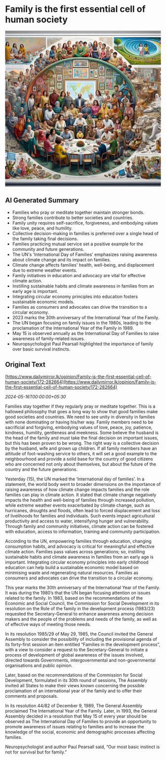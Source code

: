 # Family is the first essential cell of human society

![AI Image](ai_image.png)

## AI Generated Summary

- Families who pray or meditate together maintain stronger bonds.
- Strong families contribute to better societies and countries.
- Family unity requires self-sacrifice, forgiveness, and embodying values like love, peace, and humility.
- Collective decision-making in families is preferred over a single head of the family taking final decisions.
- Families practicing mutual service set a positive example for the community and future generations.
- The UN's 'International Day of Families' emphasizes raising awareness about climate change and its impact on families.
- Climate change affects families' health, well-being, and displacement due to extreme weather events.
- Family initiatives in education and advocacy are vital for effective climate action.
- Instilling sustainable habits and climate awareness in families from an early age is important.
- Integrating circular economy principles into education fosters sustainable economic models.
- Families as consumers and advocates can drive the transition to a circular economy.
- 2023 marks the 30th anniversary of the International Year of the Family.
- The UN began focusing on family issues in the 1980s, leading to the proclamation of the International Year of the Family in 1989.
- May 15 is observed annually as the International Day of Families to raise awareness of family-related issues.
- Neuropsychologist Paul Pearsall highlighted the importance of family over basic survival instincts.

## Original Text

[https://www.dailymirror.lk/opinion/Family-is-the-first-essential-cell-of-human-society/172-282664](https://www.dailymirror.lk/opinion/Family-is-the-first-essential-cell-of-human-society/172-282664)

*2024-05-16T00:00:00+05:30*

Families stay together if they regularly pray or meditate together. This is a hallowed philosophy that goes a long way to show that good families make good societies and countries. We need to see unity in diversity in families with none dominating or having his/her way. Family members need to be sacrificial and forgiving, embodying values of love, peace, joy, patience, kindness, humility, gentleness and meekness. Some believe the husband is the head of the family and must take the final decision on important issues, but this has been proven to be wrong. The right way is a collective decision by the husband, wife and grown up children. If all family members have an attitude of foot-washing service to others, it will set a good example to the neighbourhood and provide a solid base for the country of good citizens who are concerned not only about themselves, but about the future of the country and the future generations. 

Yesterday (15), the UN marked the ‘International day of families’. In a statement, the world body went to broader dimensions on the importance of raising awareness of how climate change impacts families and the role families can play in climate action. It stated that climate change negatively impacts the health and well-being of families through increased pollution, while extreme weather events exacerbated by climate change, such as hurricanes, droughts and floods, often lead to forced displacement and loss of livelihoods for families and individuals. Such events impact agricultural productivity and access to water, intensifying hunger and vulnerability.  Through family and community initiatives, climate action can be fostered with education, access to information, training and community participation.

According to the UN, empowering families through education, changing consumption habits, and advocacy is critical for meaningful and effective climate action. Families pass values across generations; so, instilling sustainable habits and climate awareness in families from an early age is important. Integrating circular economy principles into early childhood education can help build a sustainable economic model based on minimising waste and regenerating natural resources. Families as consumers and advocates can drive the transition to a circular economy.

This year marks the 30th anniversary of the International Year of the Family. It was during the 1980’s that the UN began focusing attention on issues related to the family. In 1983, based on the recommendations of the Economic and Social Council, the Commission for Social Development in its resolution on the Role of the family in the development process (1983/23) requested the Secretary-General to enhance awareness among decision makers and the people of the problems and needs of the family, as well as of effective ways of meeting those needs.

In its resolution 1985/29 of May 29, 1985, the Council invited the General Assembly to consider the possibility of including the provisional agenda of its forty-first session an item entitled “Families in the development process”, with a view to consider a request to the Secretary-General to initiate a process of development of global awareness of the issues involved, directed towards Governments, intergovernmental and non-governmental organisations and public opinion.

Later, based on the recommendations of the Commission for Social Development, formulated in its 30th round of sessions, The Assembly invited all States to make their views known concerning the possible proclamation of an international year of the family and to offer their comments and proposals.

In its resolution 44/82 of December 9, 1989, The General Assembly proclaimed The International Year of the Family. Later, in 1993, the General Assembly decided in a resolution that May 15 of every year should be observed as The International Day of Families to provide an opportunity to promote awareness of issues relating to families and to increase the knowledge of the social, economic and demographic processes affecting families.

Neuropsychologist and author Paul Pearsall said, “Our most basic instinct is not for survival but for family.”

